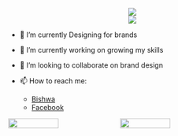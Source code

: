 <p align="center">
<img src ="https://readme-typing-svg.herokuapp.com?font=Poppins&size=30&pause=1000&color=000000&center=true&vCenter=true&width=435&lines=Hi+there+%F0%9F%91%8B%2C+I+am+Bishwa"></br>
<img src="https://hits.dwyl.com/iambishwaa/iambishwaa.svg?style=flat-square">
</p>

- 🌱 I’m currently Designing for brands
- 🔭 I’m currently working on growing my skills
- 👯 I’m looking to collaborate on brand design

- 📫 How to reach me: 
  * [Bishwa](https://www.bishwaadhikari.com.np)
  * [Facebook](https://www.facebook.com/bishwadesigns)
 
<div style="display: flex; align-items: center;">
<img width = 45% src="https://github-readme-stats.vercel.app/api?username=iambishwaa&show_icons=true&count_private=true&hide_title=false&theme=dracula">
<img width = 45% src="https://github-readme-streak-stats.herokuapp.com?user=iambishwaa&theme=buefy-dark">
</div>


<!--
**iambishwaa/iambishwaa** is a ✨ _special_ ✨ repository because its `README.md` (this file) appears on your GitHub profile.

Here are some ideas to get you started:

- 🔭 I’m currently working on ...
- 🌱 I’m currently learning ...
- 👯 I’m looking to collaborate on ...
- 🤔 I’m looking for help with ...
- 💬 Ask me about ...
- 📫 How to reach me: ...
- 😄 Pronouns: ...
- ⚡ Fun fact: ...
-->

